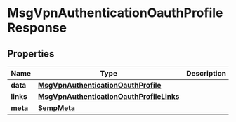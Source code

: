 

# MsgVpnAuthenticationOauthProfileResponse


## Properties

| Name | Type | Description | Notes |
|------------ | ------------- | ------------- | -------------|
|**data** | [**MsgVpnAuthenticationOauthProfile**](MsgVpnAuthenticationOauthProfile.md) |  |  [optional] |
|**links** | [**MsgVpnAuthenticationOauthProfileLinks**](MsgVpnAuthenticationOauthProfileLinks.md) |  |  [optional] |
|**meta** | [**SempMeta**](SempMeta.md) |  |  |



